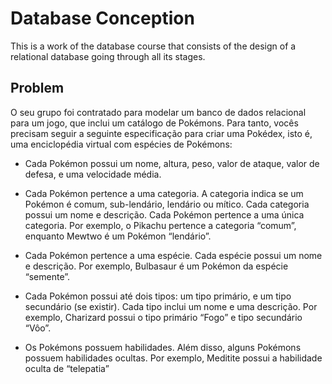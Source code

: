 # Database Conception
This is a work of the database course that consists of the design of a relational database going through all its stages.

## Problem
O seu grupo foi contratado para modelar um banco de dados relacional
para um jogo, que inclui um catálogo de Pokémons. Para tanto, vocês precisam
seguir a seguinte especificação para criar uma Pokédex, isto é, uma enciclopédia
virtual com espécies de Pokémons:

- Cada Pokémon possui um nome, altura, peso, valor de ataque, valor de
defesa, e uma velocidade média.

- Cada Pokémon pertence a uma categoria. A categoria indica se um Pokémon
é comum, sub-lendário, lendário ou mítico. Cada categoria possui um nome e
descrição. Cada Pokémon pertence a uma única categoria. Por exemplo, o
Pikachu pertence a categoria “comum”, enquanto Mewtwo é um Pokémon
“lendário”.

- Cada Pokémon pertence a uma espécie. Cada espécie possui um nome e
descrição. Por exemplo, Bulbasaur é um Pokémon da espécie “semente”.

- Cada Pokémon possui até dois tipos: um tipo primário, e um tipo secundário
(se existir). Cada tipo inclui um nome e uma descrição. Por exemplo,
Charizard possui o tipo primário “Fogo” e tipo secundário “Vôo”.

- Os Pokémons possuem habilidades. Além disso, alguns Pokémons possuem
habilidades ocultas. Por exemplo, Meditite possui a habilidade oculta de
“telepatia”
